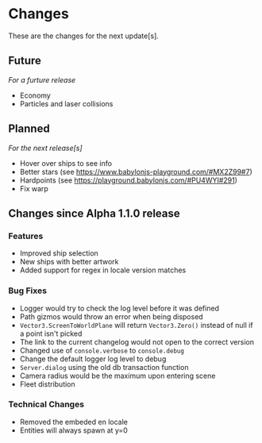 # Changes

These are the changes for the next update[s].

## Future
*For a furture release*

- Economy
- Particles and laser collisions

## Planned
*For the next release[s]*

- Hover over ships to see info
- Better stars (see https://www.babylonjs-playground.com/#MX2Z99#7)
- Hardpoints (see https://playground.babylonjs.com/#PU4WYI#291)
- Fix warp

## Changes since Alpha 1.1.0 release

### Features
- Improved ship selection
- New ships with better artwork
- Added support for regex in locale version matches

### Bug Fixes
- Logger would try to check the log level before it was defined
- Path gizmos would throw an error when being disposed
- `Vector3.ScreenToWorldPlane` will return `Vector3.Zero()` instead of null if a point isn't picked
- The link to the current changelog would not open to the correct version
- Changed use of `console.verbose` to `console.debug`
- Change the default logger log level to debug
- `Server.dialog` using the old db transaction function
- Camera radius would be the maximum upon entering scene
- Fleet distribution

### Technical Changes
- Removed the embeded en locale
- Entities will always spawn at y=0
